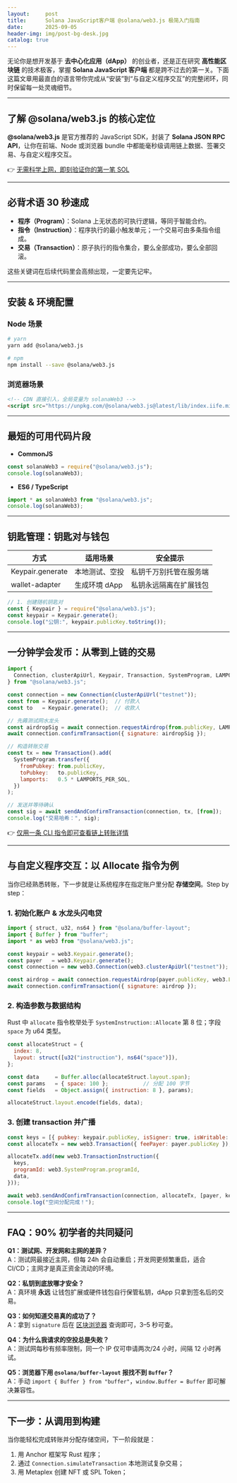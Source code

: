 ```yaml
---
layout:     post
title:      Solana JavaScript客户端 @solana/web3.js 极简入门指南
date:       2025-09-05
header-img: img/post-bg-desk.jpg
catalog: true
---
```


无论你是想开发基于 **去中心化应用（dApp）** 的创业者，还是正在研究 **高性能区块链** 的技术极客，掌握 **Solana JavaScript 客户端** 都是跨不过去的第一关。下面这篇文章用最直白的语言带你完成从“安装”到“与自定义程序交互”的完整闭环，同时保留每一处灵魂细节。

---

## 了解 **@solana/web3.js** 的核心定位
**@solana/web3.js** 是官方推荐的 JavaScript SDK，封装了 **Solana JSON RPC API**，让你在前端、Node 或浏览器 bundle 中都能毫秒级调用链上数据、签署交易、与自定义程序交互。  

👉 [无需科学上网，即刻验证你的第一笔 SOL](https://okxdog.com/)

---

## 必背术语 30 秒速成
- **程序（Program）**：Solana 上无状态的可执行逻辑，等同于智能合约。  
- **指令（Instruction）**：程序执行的最小触发单元；一个交易可由多条指令组成。  
- **交易（Transaction）**：原子执行的指令集合，要么全部成功，要么全部回滚。  

这些关键词在后续代码里会高频出现，一定要先记牢。

---

## 安装 & 环境配置

### Node 场景

```bash
# yarn
yarn add @solana/web3.js

# npm
npm install --save @solana/web3.js
```

### 浏览器场景

```html
<!-- CDN 直接引入，全局变量为 solanaWeb3 -->
<script src="https://unpkg.com/@solana/web3.js@latest/lib/index.iife.min.js"></script>
```

---

## 最短的可用代码片段

- **CommonJS**
```js
const solanaWeb3 = require("@solana/web3.js");
console.log(solanaWeb3);
```

- **ES6 / TypeScript**
```js
import * as solanaWeb3 from "@solana/web3.js";
console.log(solanaWeb3);
```

---

## 钥匙管理：钥匙对与钱包

| 方式              | 适用场景          | 安全提示              |
|-------------------|-------------------|-----------------------|
| Keypair.generate | 本地测试、空投    | 私钥千万别托管在服务端 |
| wallet-adapter   | 生成环境 dApp     | 私钥永远隔离在扩展钱包 |

```js
// 1. 创建随机钥匙对
const { Keypair } = require("@solana/web3.js");
const keypair = Keypair.generate();
console.log("公钥:", keypair.publicKey.toString());
```

---

## 一分钟学会发币：从零到上链的交易

```js
import {
  Connection, clusterApiUrl, Keypair, Transaction, SystemProgram, LAMPORTS_PER_SOL, sendAndConfirmTransaction
} from "@solana/web3.js";

const connection = new Connection(clusterApiUrl("testnet"));
const from = Keypair.generate();  // 付款人
const to   = Keypair.generate();  // 收款人

// 先薅测试网水龙头
const airdropSig = await connection.requestAirdrop(from.publicKey, LAMPORTS_PER_SOL);
await connection.confirmTransaction({ signature: airdropSig });

// 构造转账交易
const tx = new Transaction().add(
  SystemProgram.transfer({
    fromPubkey: from.publicKey,
    toPubkey:   to.publicKey,
    lamports:   0.5 * LAMPORTS_PER_SOL,
  })
);

// 发送并等待确认
const sig = await sendAndConfirmTransaction(connection, tx, [from]);
console.log("交易哈希：", sig);
```

👉 [仅用一条 CLI 指令即可查看链上转账详情](https://okxdog.com/)

---

## 与自定义程序交互：以 Allocate 指令为例
当你已经熟悉转账，下一步就是让系统程序在指定账户里分配 **存储空间**。Step by step：

### 1. 初始化账户 & 水龙头闪电贷
```js
import { struct, u32, ns64 } from "@solana/buffer-layout";
import { Buffer } from "buffer";
import * as web3 from "@solana/web3.js";

const keypair = web3.Keypair.generate();
const payer   = web3.Keypair.generate();
const connection = new web3.Connection(web3.clusterApiUrl("testnet"));

const airdrop = await connection.requestAirdrop(payer.publicKey, web3.LAMPORTS_PER_SOL);
await connection.confirmTransaction({ signature: airdrop });
```

### 2. 构造参数与数据结构
Rust 中 `allocate` 指令枚举处于 `SystemInstruction::Allocate` 第 8 位；字段 `space` 为 u64 类型。

```js
const allocateStruct = {
  index: 8,
  layout: struct([u32("instruction"), ns64("space")]),
};

const data     = Buffer.alloc(allocateStruct.layout.span);
const params   = { space: 100 };           // 分配 100 字节
const fields   = Object.assign({ instruction: 8 }, params);

allocateStruct.layout.encode(fields, data);
```

### 3. 创建 transaction 并广播
```js
const keys = [{ pubkey: keypair.publicKey, isSigner: true, isWritable: true }];
const allocateTx = new web3.Transaction({ feePayer: payer.publicKey });

allocateTx.add(new web3.TransactionInstruction({
  keys,
  programId: web3.SystemProgram.programId,
  data,
}));

await web3.sendAndConfirmTransaction(connection, allocateTx, [payer, keypair]);
console.log("空间分配完成！");
```

---

## FAQ：90% 初学者的共同疑问

**Q1：测试网、开发网和主网的差异？**  
A：测试网最接近主网，但每 24h 会自动重启；开发网更频繁重启，适合 CI/CD；主网才是真正资金流动的环境。  

**Q2：私钥到底放哪才安全？**  
A：真环境 **永远** 让钱包扩展或硬件钱包自行保管私钥，dApp 只拿到签名后的交易。  

**Q3：如何知道交易真的成功了？**  
A：拿到 `signature` 后在 [区块浏览器](https://explorer.solana.com) 查询即可，3–5 秒可查。  

**Q4：为什么我请求的空投总是失败？**  
A：测试网每秒有频率限制，同一个 IP 仅可申请两次/24 小时，间隔 12 小时再试。  

**Q5：浏览器下用 `@solana/buffer-layout` 报找不到 `Buffer`？**  
A：手动 `import { Buffer } from "buffer"`，`window.Buffer = Buffer` 即可解决兼容性。  

---

## 下一步：从调用到构建
当你能轻松完成转账并分配存储空间，下一阶段就是：
1. 用 Anchor 框架写 Rust 程序；
2. 通过 `Connection.simulateTransaction` 本地测试复杂交易；
3. 用 Metaplex 创建 NFT 或 SPL Token；